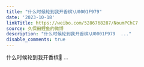 ```yaml
---
title: "什么时候轮到我开香槟\U0001F979"
date: '2023-10-18'
linkTitle: https://weibo.com/5286768287/NoumPChC7
source: 久保田鲤鱼的微博
description: "什么时候轮到我开香槟\U0001F979  ..."
disable_comments: true
---
```

什么时候轮到我开香槟🥹  ...